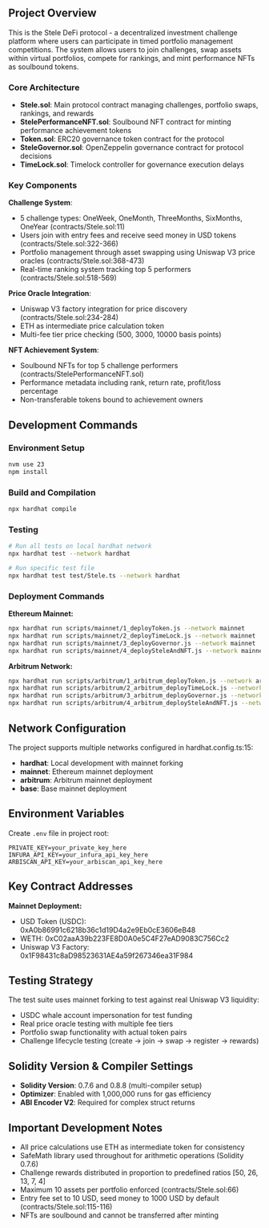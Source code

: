 ## Project Overview

This is the Stele DeFi protocol - a decentralized investment challenge platform where users can participate in timed portfolio management competitions. The system allows users to join challenges, swap assets within virtual portfolios, compete for rankings, and mint performance NFTs as soulbound tokens.

### Core Architecture

- **Stele.sol**: Main protocol contract managing challenges, portfolio swaps, rankings, and rewards
- **StelePerformanceNFT.sol**: Soulbound NFT contract for minting performance achievement tokens
- **Token.sol**: ERC20 governance token contract for the protocol
- **SteleGovernor.sol**: OpenZeppelin governance contract for protocol decisions
- **TimeLock.sol**: Timelock controller for governance execution delays

### Key Components

**Challenge System**:
- 5 challenge types: OneWeek, OneMonth, ThreeMonths, SixMonths, OneYear (contracts/Stele.sol:11)
- Users join with entry fees and receive seed money in USD tokens (contracts/Stele.sol:322-366)
- Portfolio management through asset swapping using Uniswap V3 price oracles (contracts/Stele.sol:368-473)
- Real-time ranking system tracking top 5 performers (contracts/Stele.sol:518-569)

**Price Oracle Integration**:
- Uniswap V3 factory integration for price discovery (contracts/Stele.sol:234-284)
- ETH as intermediate price calculation token
- Multi-fee tier price checking (500, 3000, 10000 basis points)

**NFT Achievement System**:
- Soulbound NFTs for top 5 challenge performers (contracts/StelePerformanceNFT.sol)
- Performance metadata including rank, return rate, profit/loss percentage
- Non-transferable tokens bound to achievement owners

## Development Commands

### Environment Setup
```bash
nvm use 23
npm install
```

### Build and Compilation
```bash
npx hardhat compile
```

### Testing
```bash
# Run all tests on local hardhat network
npx hardhat test --network hardhat

# Run specific test file
npx hardhat test test/Stele.ts --network hardhat
```

### Deployment Commands

**Ethereum Mainnet:**
```bash
npx hardhat run scripts/mainnet/1_deployToken.js --network mainnet
npx hardhat run scripts/mainnet/2_deployTimeLock.js --network mainnet
npx hardhat run scripts/mainnet/3_deployGovernor.js --network mainnet
npx hardhat run scripts/mainnet/4_deploySteleAndNFT.js --network mainnet
```

**Arbitrum Network:**
```bash
npx hardhat run scripts/arbitrum/1_arbitrum_deployToken.js --network arbitrum
npx hardhat run scripts/arbitrum/2_arbitrum_deployTimeLock.js --network arbitrum
npx hardhat run scripts/arbitrum/3_arbitrum_deployGovernor.js --network arbitrum
npx hardhat run scripts/arbitrum/4_arbitrum_deploySteleAndNFT.js --network arbitrum
```

## Network Configuration

The project supports multiple networks configured in hardhat.config.ts:15:
- **hardhat**: Local development with mainnet forking
- **mainnet**: Ethereum mainnet deployment
- **arbitrum**: Arbitrum mainnet deployment  
- **base**: Base mainnet deployment

## Environment Variables

Create `.env` file in project root:
```
PRIVATE_KEY=your_private_key_here
INFURA_API_KEY=your_infura_api_key_here
ARBISCAN_API_KEY=your_arbiscan_api_key_here
```

## Key Contract Addresses

**Mainnet Deployment:**
- USD Token (USDC): 0xA0b86991c6218b36c1d19D4a2e9Eb0cE3606eB48
- WETH: 0xC02aaA39b223FE8D0A0e5C4F27eAD9083C756Cc2
- Uniswap V3 Factory: 0x1F98431c8aD98523631AE4a59f267346ea31F984

## Testing Strategy

The test suite uses mainnet forking to test against real Uniswap V3 liquidity:
- USDC whale account impersonation for test funding
- Real price oracle testing with multiple fee tiers
- Portfolio swap functionality with actual token pairs
- Challenge lifecycle testing (create → join → swap → register → rewards)

## Solidity Version & Compiler Settings

- **Solidity Version**: 0.7.6 and 0.8.8 (multi-compiler setup)
- **Optimizer**: Enabled with 1,000,000 runs for gas efficiency
- **ABI Encoder V2**: Required for complex struct returns

## Important Development Notes

- All price calculations use ETH as intermediate token for consistency
- SafeMath library used throughout for arithmetic operations (Solidity 0.7.6)
- Challenge rewards distributed in proportion to predefined ratios [50, 26, 13, 7, 4]
- Maximum 10 assets per portfolio enforced (contracts/Stele.sol:66)
- Entry fee set to 10 USD, seed money to 1000 USD by default (contracts/Stele.sol:115-116)
- NFTs are soulbound and cannot be transferred after minting